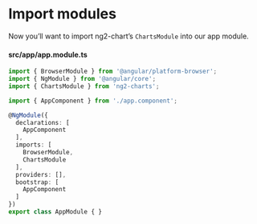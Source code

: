 # Import modules

Now you’ll want to import ng2-chart’s `ChartsModule` into our app module.

#### src/app/app.module.ts

```ts
import { BrowserModule } from '@angular/platform-browser';
import { NgModule } from '@angular/core';
import { ChartsModule } from 'ng2-charts';

import { AppComponent } from './app.component';

@NgModule({
  declarations: [
    AppComponent
  ],
  imports: [
    BrowserModule,
    ChartsModule
  ],
  providers: [],
  bootstrap: [
    AppComponent
  ]
})
export class AppModule { }
```
